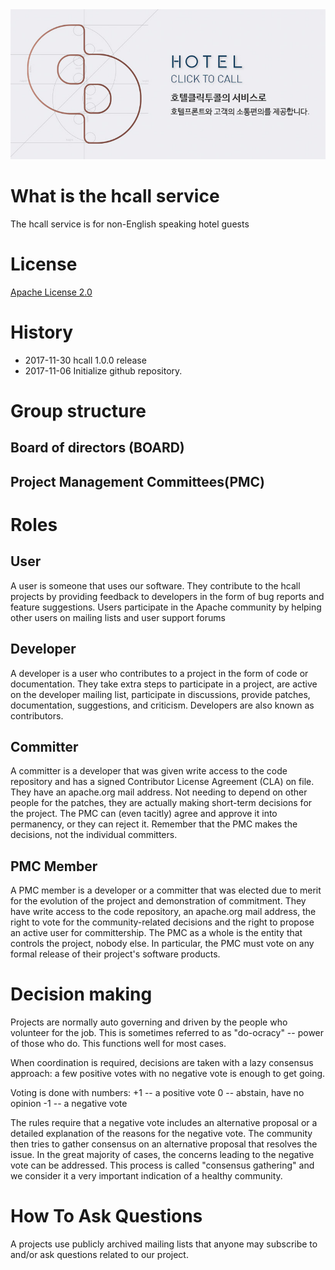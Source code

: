 <img src="/images/hotelclicktocall.png" width="650">

# What is the hcall service
The hcall service is for non-English speaking hotel guests

# License
[Apache License 2.0](https://github.com/openbee/hcall/blob/master/LICENSE)

# History
* 2017-11-30 hcall 1.0.0 release
* 2017-11-06 Initialize github repository.

# Group structure
## Board of directors (BOARD)
## Project Management Committees(PMC)

# Roles
## User
A user is someone that uses our software. They contribute to the hcall projects by providing feedback to developers in the form of bug reports and feature suggestions. Users participate in the Apache community by helping other users on mailing lists and user support forums

## Developer
A developer is a user who contributes to a project in the form of code or documentation. They take extra steps to participate in a project, are active on the developer mailing list, participate in discussions, provide patches, documentation, suggestions, and criticism. Developers are also known as contributors.

## Committer
A committer is a developer that was given write access to the code repository and has a signed Contributor License Agreement (CLA) on file. They have an apache.org mail address. Not needing to depend on other people for the patches, they are actually making short-term decisions for the project. The PMC can (even tacitly) agree and approve it into permanency, or they can reject it. Remember that the PMC makes the decisions, not the individual committers.

## PMC Member
A PMC member is a developer or a committer that was elected due to merit for the evolution of the project and demonstration of commitment. They have write access to the code repository, an apache.org mail address, the right to vote for the community-related decisions and the right to propose an active user for committership. The PMC as a whole is the entity that controls the project, nobody else. In particular, the PMC must vote on any formal release of their project's software products.

# Decision making
Projects are normally auto governing and driven by the people who volunteer for the job. This is sometimes referred to as "do-ocracy" -- power of those who do. This functions well for most cases.

When coordination is required, decisions are taken with a lazy consensus approach: a few positive votes with no negative vote is enough to get going.

Voting is done with numbers:
+1 -- a positive vote
0 -- abstain, have no opinion
-1 -- a negative vote

The rules require that a negative vote includes an alternative proposal or a detailed explanation of the reasons for the negative vote.
The community then tries to gather consensus on an alternative proposal that resolves the issue. In the great majority of cases, the concerns leading to the negative vote can be addressed.
This process is called "consensus gathering" and we consider it a very important indication of a healthy community.

# How To Ask Questions
A projects use publicly archived mailing lists that anyone may subscribe to and/or ask questions related to our project.
